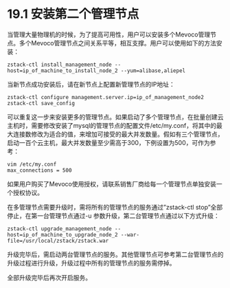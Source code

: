 # 19.1 安装第二个管理节点

当管理大量物理机的时候，为了提高可用性，用户可以安装多个Mevoco管理节点。多个Mevoco管理节点之间关系平等，相互支撑。用户可以使用如下的方法安装：

`zstack-ctl install_management_node --host=ip_of_machine_to_install_node_2 --yum=alibase,aliepel`

当新节点成功安装后，请在新节点上配置新管理节点的IP地址：

```
zstack-ctl configure management.server.ip=ip_of_management_node2
zstack-ctl save_config
```

可以重复这一步来安装更多的管理节点。如果启动了多个管理节点，在批量创建云主机时，需要修改安装了mysql的管理节点的配置文件/etc/my.conf，将其中的最大连接数修改为适合的值，来增加可接受的最大并发数量。假如有三个管理节点，启动一百个云主机，最大并发数量至少需高于300，下例设置为500，可作为参考：

```
vim /etc/my.conf
max_connections = 500
```

如果用户购买了Mevoco使用授权，请联系销售厂商给每一个管理节点单独安装一个授权协议。

在多管理节点需要升级时，需将所有的管理节点的服务通过”zstack-ctl stop”全部停止，在第一台管理节点通过-u 参数升级，第二台管理节点通过以下方式升级：

```
zstack-ctl upgrade_management_node --host=ip_of_machine_to_upgrade_node_2 --war-file=/usr/local/zstack/zstack.war
```


升级完毕后，需启动两台管理节点的服务。其他管理节点可参考第二台管理节点的升级过程进行升级，升级过程中所有的管理节点的服务需停掉。

全部升级完毕后再次开启服务。

